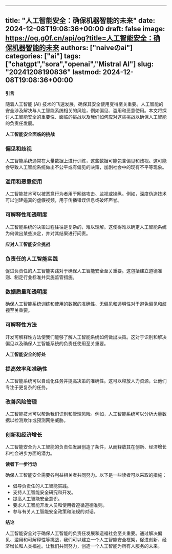 
---
title: "人工智能安全：确保机器智能的未来"
date: 2024-12-08T19:08:36+00:00
draft: false
image: https://og.g0f.cn/api/og?title=人工智能安全：确保机器智能的未来
authors: ["naiveのai"]
categories: ["ai"]
tags: ["chatgpt","sora","openai","Mistral AI"]
slug: "20241208190836"
lastmod: 2024-12-08T19:08:36+00:00
---
**引言**

随着人工智能 (AI) 技术的飞速发展，确保其安全使用变得至关重要。人工智能的安全涉及解决与人工智能系统相关的风险，例如偏见、滥用和恶意使用。本文将探讨人工智能安全的重要性、面临的挑战以及我们如何应对这些挑战以确保人工智能的负责任发展。

**人工智能安全面临的挑战**

### 偏见和歧视

人工智能系统通常在大量数据上进行训练，这些数据可能包含偏见和歧视。这可能会导致人工智能系统做出不公平或有偏见的决策，加剧社会中的现有不平等现象。

### 滥用和恶意使用

人工智能技术可以被恶意行为者用于网络攻击、监视或操纵。例如，深度伪造技术可以创建逼真的虚假视频，用于传播错误信息或破坏声誉。

### 可解释性和透明度

人工智能系统的决策过程往往是复杂的，难以理解。这使得难以确定人工智能系统为何做出某些决定，并对其结果进行问责。

**应对人工智能安全挑战**

### 负责任的人工智能实践

促进负责任的人工智能实践对于确保人工智能安全至关重要。这包括建立道德准则、制定行业标准并实施监管措施。

### 数据质量和透明度

确保人工智能系统训练和使用的数据的准确性、无偏见和透明性对于避免偏见和歧视至关重要。

### 可解释性方法

开发可解释性方法使我们能够了解人工智能系统如何做出决策。这对于识别和解决偏见以及确保人工智能系统的负责任使用至关重要。

**人工智能安全的好处**

### 提高效率和准确性

人工智能系统可以自动化任务并提高决策的准确性。这可以释放人力资源，让他们专注于更复杂的任务。

### 改善风险管理

人工智能技术可以帮助我们识别和管理风险。例如，人工智能系统可以分析大量数据以检测欺诈或预测网络威胁。

### 创新和经济增长

人工智能安全为人工智能的负责任发展创造了条件，从而释放其在创新、经济增长和社会进步方面的潜力。

**读者下一步行动**

确保人工智能安全需要各利益相关者共同努力。以下是一些读者可以采取的措施：

* 倡导负责任的人工智能实践。
* 支持人工智能安全研究和开发。
* 提高人工智能安全意识。
* 要求人工智能开发人员和使用者遵循道德准则。
* 参与有关人工智能安全政策和法规的对话。

**结论**

人工智能安全对于确保人工智能的负责任发展和造福社会至关重要。通过解决偏见、滥用和可解释性等挑战，我们可以建立一个人工智能安全框架，促进创新、经济增长和人类福祉。让我们共同努力，创造一个人工智能为所有人服务的未来。